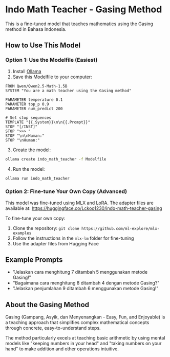 # Indo Math Teacher - Gasing Method

This is a fine-tuned model that teaches mathematics using the Gasing method in Bahasa Indonesia.

## How to Use This Model

### Option 1: Use the Modelfile (Easiest)

1. Install [Ollama](https://ollama.com/)
2. Save this Modelfile to your computer:

```
FROM Qwen/Qwen2.5-Math-1.5B
SYSTEM "You are a math teacher using the Gasing method"

PARAMETER temperature 0.1
PARAMETER top_p 0.9
PARAMETER num_predict 200

# Set stop sequences
TEMPLATE "{{.System}}\n\n{{.Prompt}}"
STOP "[/INST]"
STOP ">>> "
STOP "\n\nHuman:"
STOP "\nHuman:"
```

3. Create the model:
```bash
ollama create indo_math_teacher -f Modelfile
```

4. Run the model:
```bash
ollama run indo_math_teacher
```

### Option 2: Fine-tune Your Own Copy (Advanced)

This model was fine-tuned using MLX and LoRA. The adapter files are available at:
https://huggingface.co/Lckoo1230/indo-math-teacher-gasing

To fine-tune your own copy:
1. Clone the repository: `git clone https://github.com/ml-explore/mlx-examples`
2. Follow the instructions in the `mlx-lm` folder for fine-tuning
3. Use the adapter files from Hugging Face

## Example Prompts

- "Jelaskan cara menghitung 7 ditambah 5 menggunakan metode Gasing!"
- "Bagaimana cara menghitung 8 ditambah 4 dengan metode Gasing?"
- "Jelaskan penjumlahan 9 ditambah 6 menggunakan metode Gasing!"

## About the Gasing Method

Gasing (Gampang, Asyik, dan Menyenangkan - Easy, Fun, and Enjoyable) is a teaching approach that simplifies complex mathematical concepts through concrete, easy-to-understand steps.

The method particularly excels at teaching basic arithmetic by using mental models like "keeping numbers in your head" and "taking numbers on your hand" to make addition and other operations intuitive.
